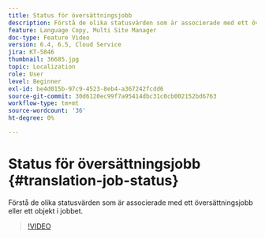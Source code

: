```yaml
---
title: Status för översättningsjobb
description: Förstå de olika statusvärden som är associerade med ett översättningsjobb eller ett objekt i jobbet.
feature: Language Copy, Multi Site Manager
doc-type: Feature Video
version: 6.4, 6.5, Cloud Service
jira: KT-5846
thumbnail: 36685.jpg
topic: Localization
role: User
level: Beginner
exl-id: be4d015b-97c9-4523-8eb4-a367242fcdd6
source-git-commit: 30d6120ec99f7a95414dbc31c0cb002152bd6763
workflow-type: tm+mt
source-wordcount: '36'
ht-degree: 0%

---
```


# Status för översättningsjobb {#translation-job-status}

Förstå de olika statusvärden som är associerade med ett översättningsjobb eller ett objekt i jobbet.

>[!VIDEO](https://video.tv.adobe.com/v/36685?quality=12&learn=on)
